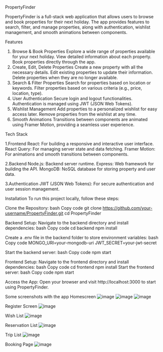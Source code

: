 PropertyFinder

  PropertyFinder is a full-stack web application that allows users to browse and book properties for their next holiday. The app provides features to search, filter, and manage properties, along with authentication, wishlist management, and smooth animations between components.

Features
1. Browse & Book Properties
  Explore a wide range of properties available for your next holiday.
  View detailed information about each property.
  Book properties directly through the app.
2. Create, Edit, Delete Properties
  Create a new property with all the necessary details.
  Edit existing properties to update their information.
  Delete properties when they are no longer available.
3. Search & Filter Properties
  Search for properties based on location or keywords.
  Filter properties based on various criteria (e.g., price, location, type).
4. User Authentication
  Secure login and logout functionalities.
  Authentication is managed using JWT (JSON Web Tokens).
5. Wishlist Management
  Add properties to a personalized wishlist for easy access later.
  Remove properties from the wishlist at any time.
6. Smooth Animations
   Transitions between components are animated using Framer Motion, providing a seamless user experience.
   
Tech Stack

  1.Frontend
      React: For building a responsive and interactive user interface.
      React Query: For managing server state and data fetching.
      Framer Motion: For animations and smooth transitions between components.
      
  2.Backend
      Node.js: Backend server runtime.
      Express: Web framework for building the API.
      MongoDB: NoSQL database for storing property and user data.
      
  3.Authentication
      JWT (JSON Web Tokens): For secure authentication and user session management.

Installation
To run this project locally, follow these steps:

Clone the Repository:
bash
Copy code
git clone https://github.com/your-username/PropertyFinder.git
cd PropertyFinder

Backend Setup:
Navigate to the backend directory and install dependencies:
bash
Copy code
cd backend
npm install

Create a .env file in the backend folder to store environment variables:
bash
Copy code
MONGO_URI=your-mongodb-uri
JWT_SECRET=your-jwt-secret

Start the backend server:
bash
Copy code
npm start

Frontend Setup:
Navigate to the frontend directory and install dependencies:
bash
Copy code
cd frontend
npm install
Start the frontend server:
bash
Copy code
npm start

Access the App:
Open your browser and visit http://localhost:3000 to start using PropertyFinder.

Some screenshots with the app
Homescreen
![image](https://github.com/user-attachments/assets/4c0f20a9-3d43-4381-b0a6-1ec02be3b2a1)
![image](https://github.com/user-attachments/assets/b50179de-addf-4238-9e0e-a210865bf25a)
![image](https://github.com/user-attachments/assets/99f0fe76-7c8d-4570-b4c4-75cf626a6999)

Register Screen
![image](https://github.com/user-attachments/assets/2ec3ec92-3e23-47bb-bea8-641718ae51b0)

Wish List
![image](https://github.com/user-attachments/assets/0e61fbb5-352f-45e0-b73e-78a6ee486033)

Reservation List
![image](https://github.com/user-attachments/assets/cdd26431-99df-480e-907b-b638ca72d0d3)

Trip List
![image](https://github.com/user-attachments/assets/79925fdf-2dcf-451d-a6de-cb593c5457d8)

Booking Page
![image](https://github.com/user-attachments/assets/0f4184ac-28f5-4540-a506-b5d1280aab9a)





